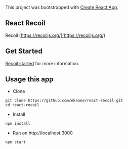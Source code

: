 This project was bootstrapped with [Create React App](https://github.com/facebook/create-react-app).

## React Recoil

Recoil [https://recoiljs.org/](https://recoiljs.org/)

## Get Started

[Recoil started](https://recoiljs.org/docs/introduction/getting-started/) for more information.

## Usage this app

- Clone
```
git clone https://github.com/ekaone/react-recoil.git
cd react-recoil
```

- Install
```
npm install
```

- Run on http://localhost:3000
```
npm start
```
